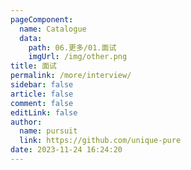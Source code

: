 ```yaml
---
pageComponent: 
  name: Catalogue
  data: 
    path: 06.更多/01.面试
    imgUrl: /img/other.png
title: 面试
permalink: /more/interview/
sidebar: false
article: false
comment: false
editLink: false
author: 
  name: pursuit
  link: https://github.com/unique-pure
date: 2023-11-24 16:24:20
---
```

